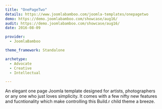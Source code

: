 ```yaml
---
title: "OnePageTwo"
details: https://www.joomlabamboo.com/joomla-templates/onepagetwo
demo: https://demo.joomlabamboo.com/showcase/aug16/
audit: https://demo.joomlabamboo.com/showcase/aug16/
date: 2016-08-09

provider: 
  - JoomlaBamboo

theme_framework: Standalone

archetype:
  - Advocate
  - Creative
  - Intellectual

---
```


An elegant one page Joomla template designed for artists, photographers or any one who just loves simplicity. It comes with a few nifty new features and fucntionality which make controlling this Build.r child theme a breeze.
